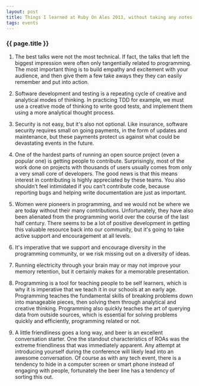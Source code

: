 ```yaml
---
layout: post
title: Things I learned at Ruby On Ales 2013, without taking any notes.
tags: events
---
```

### {{ page.title }}

1. The best talks were not the most technical. If fact, the talks that left the biggest impression were often only tangentially related to programming. The most important thing is to build empathy and excitement with your audience, and then give them a few take aways they they can easily remember and put into action.

2. Software development and testing is a repeating cycle of creative and analytical modes of thinking. In practicing TDD for example, we must use a creative mode of thinking to write good tests, and implement them using a more analytical thought process.

3. Security is not easy, but it's also not optional. Like insurance, software security requires small on going payments, in the form of updates and maintenance, but these payments protect us against what could be devastating events in the future.

4. One of the hardest parts of running an open source project (even a popular one) is getting people to contribute. Surprisingly, most of the work done on projects with thousands of users usually comes from only a very small core of developers. The good news is that this means interest in contributing is highly appreciated by these teams. You also shouldn’t feel intimidated if you can’t contribute code, because reporting bugs and helping write documentation are just as important.

5. Women were pioneers in programming, and we would not be where we are today without their many contributions. Unfortunately, they have also been alienated from the programming world over the course of the last half century. There seems to be a lot of positive development in getting this valuable resource back into our community, but it's going to take active support and encouragement at all levels.

6. It's imperative that we support and encourage diversity in the programming community, or we risk missing out on a diversity of ideas.

7. Running electricity through your brain may or may not improve your memory retention, but it certainly makes for a memorable presentation.

8. Programming is a tool for teaching people to be self learners, which is why it is imperative that we teach it in our schools at an early age. Programming teaches the fundamental skills of breaking problems down into manageable pieces, then solving them through analytical and creative thinking. Programming also quickly teaches the art of querying data from outside sources, which is essential for solving problems quickly and efficiently, programming related or not.

9. A little friendliness goes a long way, and beer is an excellent conversation starter. One the standout characteristics of ROAs was the extreme friendliness that was immediately apparent. Any attempt at introducing yourself during the conference will likely lead into an awesome conversation. Of course as with any tech event, there is a tendency to hide in a computer screen or smart phone instead of engaging with people, fortunately the beer line has a tendency of sorting this out.
